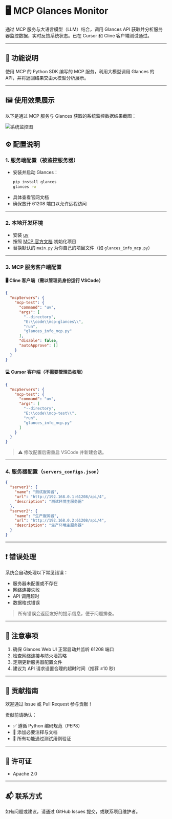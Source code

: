 # 🖥️ MCP Glances Monitor

通过 MCP 服务与大语言模型（LLM）结合，调用 Glances API 获取并分析服务器监控数据，实时反馈系统状态。已在 Cursor 和 Cline 客户端测试通过。

---

## 🚀 功能说明

使用 MCP 的 Python SDK 编写的 MCP 服务，利用大模型调用 Glances 的 API，并将返回结果交由大模型分析展示。

---
## 🖼️ 使用效果展示

以下是通过 MCP 服务与 Glances 获取的系统监控数据结果截图：

![系统监控图](images/dSnipaste_2025-04-09_17-02-24.png)


## ⚙️ 配置说明

### 1. 服务端配置（被监控服务器）

- 安装并启动 Glances：
  ```bash
  pip install glances
  glances -w
  ```
- 具体查看官网文档
- 确保放开 61208 端口以允许远程访问

---

### 2. 本地开发环境

- 安装 [uv](https://hellowac.github.io/uv-zh-cn/guides/integration/pytorch/)
- 按照 [MCP 官方文档](https://modelcontextprotocol.io/quickstart/server) 初始化项目
- 替换默认的 `main.py` 为你自己的项目文件（如 `glances_info_mcp.py`）

---

### 3. MCP 服务客户端配置

#### 🖥️ Cline 客户端（需以管理员身份运行 VSCode）

```json
{
  "mcpServers": {
    "mcp-test": {
      "command": "uv",
      "args": [
        "--directory",
        "E:\\code\\mcp-glances\\",
        "run",
        "glances_info_mcp.py"
      ],
      "disable": false,
      "autoApprove": []
    }
  }
}
```

#### 💻 Cursor 客户端（不需要管理员权限）

```json
{
  "mcpServers": {
    "mcp-test": {
      "command": "uv",
      "args": [
        "--directory",
        "E:\\code\\mcp-test\\",
        "run",
        "glances_info_mcp.py"
      ]
    }
  }
}
```

> ⚠️ 修改配置后需重启 VSCode 并新建会话。

---

### 4. 服务器配置（`servers_configs.json`）

```json
{
  "server1": {
    "name": "测试服务器",
    "url": "http://192.168.0.1:61208/api/4",
    "description": "测试环境主服务器"
  },
  "server2": {
    "name": "生产服务器",
    "url": "http://192.168.0.2:61208/api/4",
    "description": "生产环境主服务器"
  }
}
```

---

## ❗ 错误处理

系统会自动处理以下常见错误：

- 服务器未配置或不存在
- 网络连接失败
- API 调用超时
- 数据格式错误

> 所有错误会返回友好的提示信息，便于问题排查。

---

## 📌 注意事项

1. 确保 Glances Web UI 正常启动并监听 61208 端口  
2. 检查网络连接与防火墙策略  
3. 定期更新服务器配置文件  
4. 建议为 API 请求设置合理的超时时间（推荐 ≤10 秒）

---

## 🤝 贡献指南

欢迎通过 Issue 或 Pull Request 参与贡献！

贡献前请确认：

- ✅ 遵循 Python 编码规范（PEP8）
- 📝 添加必要注释与文档
- 🧪 所有功能通过测试用例验证

---

## 📄 许可证
- Apache 2.0

---

## 📬 联系方式

如有问题或建议，请通过 GitHub Issues 提交，或联系项目维护者。